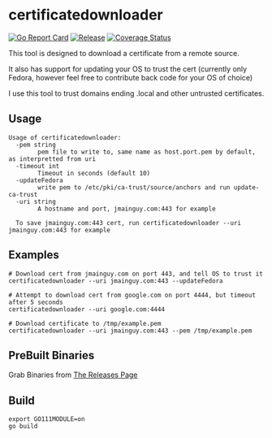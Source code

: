 # certificatedownloader
[![Go Report Card](https://goreportcard.com/badge/github.com/Jmainguy/certificatedownloader)](https://goreportcard.com/badge/github.com/Jmainguy/certificatedownloader)
[![Release](https://img.shields.io/github/release/Jmainguy/certificatedownloader.svg?style=flat-square)](https://github.com/Jmainguy/certificatedownloader/releases/latest)
[![Coverage Status](https://coveralls.io/repos/github/Jmainguy/certificatedownloader/badge.svg?branch=main)](https://coveralls.io/github/Jmainguy/certificatedownloader?branch=main)

This tool is designed to download a certificate from a remote source.

It also has support for updating your OS to trust the cert (currently only Fedora, however feel free to contribute back code for your OS of choice)

I use this tool to trust domains ending .local and other untrusted certificates.

## Usage
```/bin/bash
Usage of certificatedownloader:
  -pem string
    	pem file to write to, same name as host.port.pem by default, as interpretted from uri
  -timeout int
    	Timeout in seconds (default 10)
  -updateFedora
    	write pem to /etc/pki/ca-trust/source/anchors and run update-ca-trust
  -uri string
    	A hostname and port, jmainguy.com:443 for example

  To save jmainguy.com:443 cert, run certificatedownloader --uri jmainguy.com:443 for example
```

## Examples

```/bin/bash
# Download cert from jmainguy.com on port 443, and tell OS to trust it
certificatedownloader --uri jmainguy.com:443 --updateFedora

# Attempt to download cert from google.com on port 4444, but timeout after 5 seconds
certificatedownloader --uri google.com:4444

# Download certificate to /tmp/example.pem
certificatedownloader --uri jmainguy.com:443 --pem /tmp/example.pem
```

## PreBuilt Binaries
Grab Binaries from [The Releases Page](https://github.com/Jmainguy/certificatedownloader/releases)

## Build
```/bin/bash
export GO111MODULE=on
go build
```
